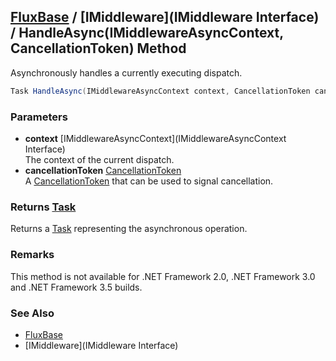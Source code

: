 [FluxBase](index) / [IMiddleware](IMiddleware Interface) / HandleAsync(IMiddlewareAsyncContext, CancellationToken) Method
-------------------------------------------------------------------------------------------------------------------------

Asynchronously handles a currently executing dispatch.

```c#
Task HandleAsync(IMiddlewareAsyncContext context, CancellationToken cancellationToken)
```

### Parameters
* __context__ [IMiddlewareAsyncContext](IMiddlewareAsyncContext Interface)  
The context of the current dispatch.
* __cancellationToken__ [CancellationToken](https://docs.microsoft.com/dotnet/api/system.threading.cancellationtoken)  
A [CancellationToken](https://docs.microsoft.com/dotnet/api/system.threading.cancellationtoken) that can be used to signal cancellation.

### Returns [Task](https://docs.microsoft.com/dotnet/api/system.threading.tasks.task)
Returns a [Task](https://docs.microsoft.com/dotnet/api/system.threading.tasks.task) representing the asynchronous operation.

### Remarks
This method is not available for .NET Framework 2.0, .NET Framework 3.0 and .NET Framework 3.5 builds.

### See Also
* [FluxBase](index)
* [IMiddleware](IMiddleware Interface)